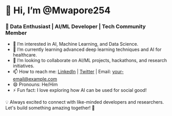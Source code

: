 # 👋 Hi, I’m @Mwapore254  
### 🚀 Data Enthusiast | AI/ML Developer | Tech Community Member  

- 👀 I’m interested in AI, Machine Learning, and Data Science.  
- 🌱 I’m currently learning advanced deep learning techniques and AI for healthcare.  
- 💞️ I’m looking to collaborate on AI/ML projects, hackathons, and research initiatives.  
- 📫 How to reach me: [LinkedIn](your-link-here) | [Twitter](your-link-here) | Email: your-email@example.com  
- 😄 Pronouns: He/Him  
- ⚡ Fun fact: I love exploring how AI can be used for social good!  

💡 Always excited to connect with like-minded developers and researchers. Let's build something amazing together! 🚀  
